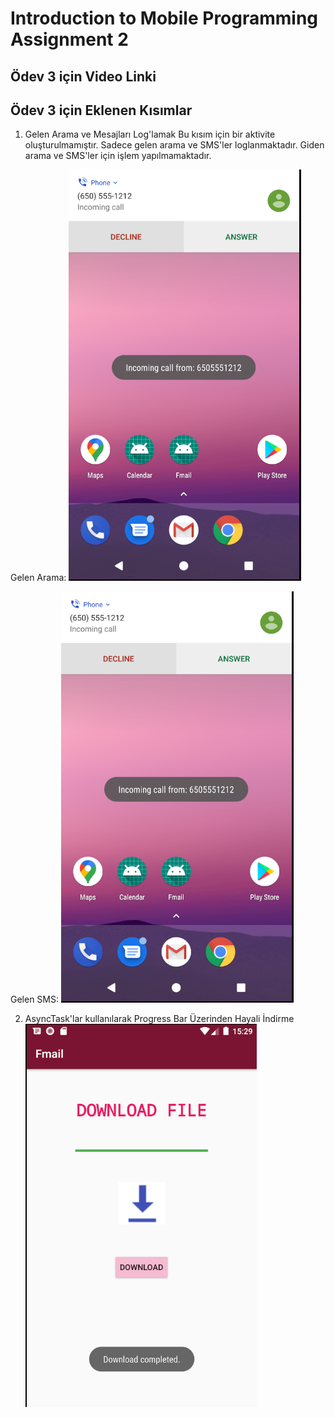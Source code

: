 # Introduction to Mobile Programming Assignment 2

## Ödev 3 için Video Linki

## Ödev 3 için Eklenen Kısımlar

1. Gelen Arama ve Mesajları Log'lamak
Bu kısım için bir aktivite oluşturulmamıştır. Sadece gelen arama ve SMS'ler loglanmaktadır. Giden arama ve SMS'ler için işlem yapılmamaktadır.

Gelen Arama:
![Gelen Arama](https://github.com/fzehracetin/mobile-programming-assignment2/blob/master/Screenshots/gelen%20arama.png)

Gelen SMS:
![Gelen SMS](https://github.com/fzehracetin/mobile-programming-assignment2/blob/master/Screenshots/gelen%20arama.png)

2. AsyncTask'lar kullanılarak Progress Bar Üzerinden Hayali İndirme
![İndirme Aktivitesi](https://github.com/fzehracetin/mobile-programming-assignment2/blob/master/Screenshots/indirme.png)


